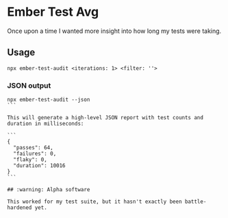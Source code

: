 # Ember Test Avg

Once upon a time I wanted more insight into how long my tests were taking.

## Usage

```
npx ember-test-audit <iterations: 1> <filter: ''>
```

### JSON output

````
npx ember-test-audit --json
```

This will generate a high-level JSON report with test counts and duration in milliseconds:

```
{
  "passes": 64,
  "failures": 0,
  "flaky": 0,
  "duration": 10016
}
```

## :warning: Alpha software

This worked for my test suite, but it hasn't exactly been battle-hardened yet.
